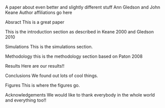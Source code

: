 A paper about even better and slightly different stuff
Ann Gledson and John Keane
Author affiliations go here

Absract
This is a great paper

This is the introduction section as described in Keane 2000 and Gledson 2010

Simulations 
This is the simulations section.

Methodology
this is the methodology section based on Paton 2008

Results
Here are our results!!

Conclusions
We found out lots of cool things.

Figures
This is where the figures go.

Acknowledgements
We would like to thank everybody in the whole world
and everything too!!



